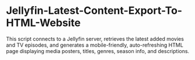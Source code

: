 # Jellyfin-Latest-Content-Export-To-HTML-Website
This script connects to a Jellyfin server, retrieves the latest added movies and TV episodes, and generates a mobile-friendly, auto-refreshing HTML page displaying media posters, titles, genres, season info, and descriptions.
